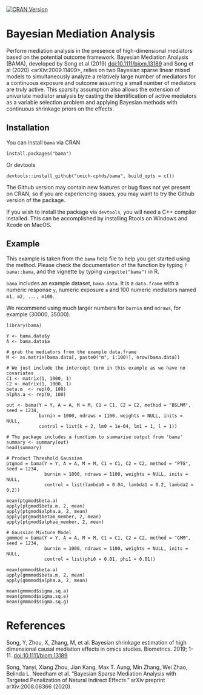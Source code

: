<!-- badges: start -->

[![CRAN
Version](https://img.shields.io/cran/v/bama?style=flat-square&color=blue&label=CRAN)](https://cran.r-project.org/package=bama)

Bayesian Mediation Analysis
===========================

Perform mediation analysis in the presence of high-dimensional mediators
based on the potential outcome framework. Bayesian Mediation Analysis
(BAMA), developed by Song et al (2019)
<a href="doi:10.1111/biom.13189" class="uri">doi:10.1111/biom.13189</a>
and Song et al (2020) &lt;arXiv:2009.11409&gt;, relies on two Bayesian
sparse linear mixed models to simultaneously analyze a relatively large
number of mediators for a continuous exposure and outcome assuming a
small number of mediators are truly active. This sparsity assumption
also allows the extension of univariate mediator analysis by casting the
identification of active mediators as a variable selection problem and
applying Bayesian methods with continuous shrinkage priors on the
effects.

Installation
------------

You can install `bama` via CRAN

    install.packages("bama")

Or devtools

    devtools::install_github("umich-cphds/bama", build_opts = c())

The Github version may contain new features or bug fixes not yet present
on CRAN, so if you are experiencing issues, you may want to try the
Github version of the package.

If you wish to install the package via `devtools`, you will need a C++
compiler installed. This can be accomplished by installing Rtools on
Windows and Xcode on MacOS.

Example
-------

This example is taken from the `bama` help file to help you get started
using the method. Please check the documentation of the function by
typing `?bama::bama`, and the vignette by typing `vingette("bama")` in
R.

`bama` includes an example dataset, `bama.data`. It is a `data.frame`
with a numeric response `y`, numeric exposure `a` and 100 numeric
mediators named `m1, m2, ..., m100`.

We recommend using much larger numbers for `burnin` and `ndraws`, for
example (30000, 35000).

    library(bama)

    Y <- bama.data$y
    A <- bama.data$a

    # grab the mediators from the example data.frame
    M <- as.matrix(bama.data[, paste0("m", 1:100)], nrow(bama.data))

    # We just include the intercept term in this example as we have no covariates
    C1 <- matrix(1, 1000, 1)
    C2 <- matrix(1, 1000, 1)
    beta.m  <- rep(0, 100)
    alpha.a <- rep(0, 100)

    out <- bama(Y = Y, A = A, M = M, C1 = C1, C2 = C2, method = "BSLMM", seed = 1234,
                burnin = 1000, ndraws = 1100, weights = NULL, inits = NULL, 
                control = list(k = 2, lm0 = 1e-04, lm1 = 1, l = 1))

    # The package includes a function to summarise output from 'bama'
    summary <- summary(out)
    head(summary)

    # Product Threshold Gaussian 
    ptgmod = bama(Y = Y, A = A, M = M, C1 = C1, C2 = C2, method = "PTG", seed = 1234,
                  burnin = 1000, ndraws = 1100, weights = NULL, inits = NULL, 
                  control = list(lambda0 = 0.04, lambda1 = 0.2, lambda2 = 0.2))

    mean(ptgmod$beta.a)
    apply(ptgmod$beta.m, 2, mean)
    apply(ptgmod$alpha.a, 2, mean)
    apply(ptgmod$betam_member, 2, mean)
    apply(ptgmod$alphaa_member, 2, mean)

    # Gaussian Mixture Model
    gmmmod = bama(Y = Y, A = A, M = M, C1 = C1, C2 = C2, method = "GMM", seed = 1234,
                  burnin = 1000, ndraws = 1100, weights = NULL, inits = NULL, 
                  control = list(phi0 = 0.01, phi1 = 0.01))

    mean(gmmmod$beta.a)
    apply(gmmmod$beta.m, 2, mean)
    apply(gmmmod$alpha.a, 2, mean)

    mean(gmmmod$sigma.sq.a)
    mean(gmmmod$sigma.sq.e)
    mean(gmmmod$sigma.sq.g)

References
==========

Song, Y, Zhou, X, Zhang, M, et al. Bayesian shrinkage estimation of high
dimensional causal mediation effects in omics studies. Biometrics. 2019;
1-11. [doi:10.1111/biom.13189](https://doi.org/10.1111/biom.13189)

Song, Yanyi, Xiang Zhou, Jian Kang, Max T. Aung, Min Zhang, Wei Zhao,
Belinda L. Needham et al. “Bayesian Sparse Mediation Analysis with
Targeted Penalization of Natural Indirect Effects.” arXiv preprint
arXiv:2008.06366 (2020).
